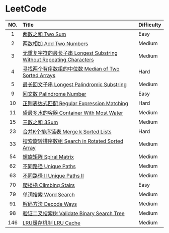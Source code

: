 # LeetCode

| NO.  | Title                                                        | Difficulty |
| :--: | :----------------------------------------------------------- | :--------- |
|  1   | [两数之和 Two Sum](LeetCode/0001.Two%20Sum)                  | Easy       |
|  2   | [两数相加 Add Two Numbers](LeetCode/0002.Add%20Two%20Numbers) | Medium     |
|  3   | [无重复字符的最长子串 Longest Substring Without Repeating Characters](LeetCode/0003.Longest%20Substring%20Without%20Repeating%20Characters) | Medium     |
|  4   | [寻找两个有序数组的中位数 Median of Two Sorted Arrays](LeetCode/0004.Median%20of%20Two%20Sorted%20Arrays) | Hard       |
|  5   | [最长回文子串 Longest Palindromic Substring](LeetCode/0005.Longest%20Palindromic%20Substring) | Medium     |
|  9   | [回文数 Palindrome Number](LeetCode/0009.Palindrome%20Number) | Easy       |
|  10  | [正则表达式匹配 Regular Expression Matching](LeetCode/0010.Regular%20Expression%20Matching) | Hard       |
|  11  | [盛最多水的容器 Container With Most Water](LeetCode/0011.Container%20With%20Most%20Water) | Medium     |
|  15  | [三数之和 3Sum](LeetCode/0015.3Sum)                          | Medium     |
|  23  | [合并K个排序链表 Merge k Sorted Lists](LeetCode/0023.Merge%20k%20Sorted%20Lists) | Hard       |
|  33  | [搜索旋转排序数组 Search in Rotated Sorted Array](LeetCode/0033.Search%20in%20Rotated%20Sorted%20Array) | Medium     |
|  54  | [螺旋矩阵 Spiral Matrix](LeetCode/0054.Spiral%20Matrix)      | Medium     |
|  62  | [不同路径 Unique Paths](LeetCode/0062.Unique%20Paths)        | Medium     |
|  63  | [不同路径 II Unique Paths II](LeetCode/0063.Unique%20Paths%20II) | Medium     |
|  70  | [爬楼梯 Climbing Stairs](LeetCode/0070.Climbing%20Stairs)    | Easy       |
|  79  | [单词搜索 Word Search](LeetCode/0079.Word%20Search)          | Medium     |
|  91  | [解码方法 Decode Ways](LeetCode/0091.Decode%20Ways)          | Medium     |
|  98  | [验证二叉搜索树 Validate Binary Search Tree](LeetCode/0098.Validate%20Binary%20Search%20Tree) | Medium     |
| 146  | [LRU缓存机制 LRU Cache](LeetCode/0146.LRU%20Cache)           | Medium     |


